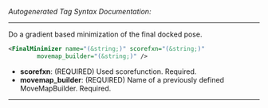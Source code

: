 <!-- THIS IS AN AUTOGENERATED FILE: Don't edit it directly, instead change the schema definition in the code itself. -->

_Autogenerated Tag Syntax Documentation:_

---
Do a gradient based minimization of the final docked pose.

```xml
<FinalMinimizer name="(&string;)" scorefxn="(&string;)"
        movemap_builder="(&string;)" />
```

-   **scorefxn**: (REQUIRED) Used scorefunction. Required.
-   **movemap_builder**: (REQUIRED) Name of a previously defined MoveMapBuilder. Required.

---
